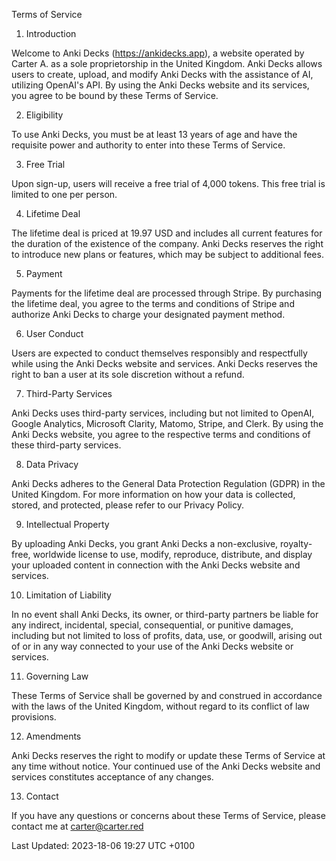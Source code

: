 Terms of Service

1. Introduction

Welcome to Anki Decks (https://ankidecks.app), a website operated by Carter A. as a sole proprietorship in the United Kingdom. Anki Decks allows users to create, upload, and modify Anki Decks with the assistance of AI, utilizing OpenAI's API. By using the Anki Decks website and its services, you agree to be bound by these Terms of Service.

2. Eligibility

To use Anki Decks, you must be at least 13 years of age and have the requisite power and authority to enter into these Terms of Service.

3. Free Trial

Upon sign-up, users will receive a free trial of 4,000 tokens. This free trial is limited to one per person.

4. Lifetime Deal

The lifetime deal is priced at 19.97 USD and includes all current features for the duration of the existence of the company. Anki Decks reserves the right to introduce new plans or features, which may be subject to additional fees.

5. Payment

Payments for the lifetime deal are processed through Stripe. By purchasing the lifetime deal, you agree to the terms and conditions of Stripe and authorize Anki Decks to charge your designated payment method.

6. User Conduct

Users are expected to conduct themselves responsibly and respectfully while using the Anki Decks website and services. Anki Decks reserves the right to ban a user at its sole discretion without a refund.

7. Third-Party Services

Anki Decks uses third-party services, including but not limited to OpenAI, Google Analytics, Microsoft Clarity, Matomo, Stripe, and Clerk. By using the Anki Decks website, you agree to the respective terms and conditions of these third-party services.

8. Data Privacy

Anki Decks adheres to the General Data Protection Regulation (GDPR) in the United Kingdom. For more information on how your data is collected, stored, and protected, please refer to our Privacy Policy.

9. Intellectual Property

By uploading Anki Decks, you grant Anki Decks a non-exclusive, royalty-free, worldwide license to use, modify, reproduce, distribute, and display your uploaded content in connection with the Anki Decks website and services.

10. Limitation of Liability

In no event shall Anki Decks, its owner, or third-party partners be liable for any indirect, incidental, special, consequential, or punitive damages, including but not limited to loss of profits, data, use, or goodwill, arising out of or in any way connected to your use of the Anki Decks website or services.

11. Governing Law

These Terms of Service shall be governed by and construed in accordance with the laws of the United Kingdom, without regard to its conflict of law provisions.

12. Amendments

Anki Decks reserves the right to modify or update these Terms of Service at any time without notice. Your continued use of the Anki Decks website and services constitutes acceptance of any changes.

13. Contact

If you have any questions or concerns about these Terms of Service, please contact me at [carter@carter.red](mailto:carter@carter.red)

Last Updated: 2023-18-06 19:27 UTC +0100
